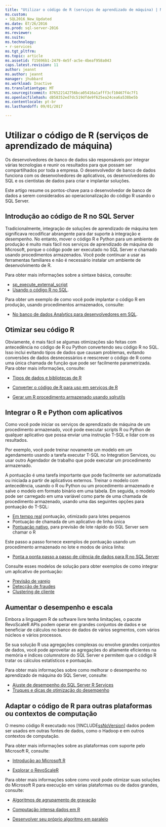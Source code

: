 ```yaml
---
title: "Utilizar o código de R (serviços de aprendizado de máquina) | Microsoft Docs"
ms.custom:
- SQL2016_New_Updated
ms.date: 07/26/2016
ms.prod: sql-server-2016
ms.reviewer: 
ms.suite: 
ms.technology:
- r-services
ms.tgt_pltfrm: 
ms.topic: article
ms.assetid: f15696b1-2479-4e5f-ac5e-4beaf958a043
caps.latest.revision: 11
author: jeannt
ms.author: jeannt
manager: jhubbard
ms.workload: Inactive
ms.translationtype: MT
ms.sourcegitcommit: 876522142756bca05416a1afff3cf10467f4c7f1
ms.openlocfilehash: d858352ed7dc519dfde9f625ea24cea6a538be5b
ms.contentlocale: pt-br
ms.lasthandoff: 09/01/2017

---
```

# <a name="operationalize-r-code-machine-learning-services"></a>Utilizar o código de R (serviços de aprendizado de máquina)

Os desenvolvedores de banco de dados são responsáveis por integrar várias tecnologias e reunir os resultados para que possam ser compartilhados por toda a empresa. O desenvolvedor de banco de dados funciona com os desenvolvedores de aplicativos, os desenvolvedores do SQL e os cientistas de dados para criar e implantar soluções.

Este artigo resume os pontos-chave para o desenvolvedor de banco de dados a serem considerados ao operacionalização do código R usando o SQL Server.

## <a name="get-started-with-r-code-in-sql-server"></a>Introdução ao código de R no SQL Server

Tradicionalmente, integração de soluções de aprendizado de máquina tem significava recodificar abrangente para dar suporte à integração e desempenho. No entanto, mover o código R e Python para um ambiente de produção é muito mais fácil nos serviços de aprendizado de máquina do Microsoft, porque o código pode ser executado no SQL Server e chamado usando procedimentos armazenados. Você pode continuar a usar as ferramentas familiares e não é necessário instalar um ambiente de desenvolvimento de R. 

Para obter mais informações sobre a sintaxe básica, consulte:

+ [sp_execute_external_script](../../relational-databases/system-stored-procedures/sp-execute-external-script-transact-sql.md)
+ [Usando o código R no SQL](../../advanced-analytics/tutorials/rtsql-using-r-code-in-transact-sql-quickstart.md).

Para obter um exemplo de como você pode implantar o código R em produção, usando procedimentos armazenados, consulte:

+ [No banco de dados Analytics para desenvolvedores em SQL](../../advanced-analytics/tutorials/sqldev-in-database-r-for-sql-developers.md).

## <a name="optimize-your-r-code"></a>Otimizar seu código R

Obviamente, é mais fácil se algumas otimizações são feitas com antecedência no código de R ou Python convertendo seu código R no SQL. Isso inclui evitando tipos de dados que causam problemas, evitando conversões de dados desnecessários e reescrever o código de R como uma única chamada de função que pode ser facilmente parametrizada. Para obter mais informações, consulte:

+ [Tipos de dados e bibliotecas de R](r-libraries-and-data-types.md)

+ [Converter o código de R para uso em serviços de R](converting-r-code-for-use-in-sql-server.md)

+ [Gerar um R procedimento armazenado usando sqlrutils](generating-an-r-stored-procedure-for-r-code-using-the-sqlrutils-package.md)

## <a name="integrate-r-and-python-with-applications"></a>Integrar o R e Python com aplicativos

Como você pode iniciar os serviços de aprendizado de máquina de um procedimento armazenado, você pode executar scripts R ou Python de qualquer aplicativo que possa enviar uma instrução T-SQL e lidar com os resultados.

Por exemplo, você pode treinar novamente um modelo em um agendamento usando a tarefa executar T-SQL no Integration Services, ou usar outro Agendador de trabalho que pode executar um procedimento armazenado.

A pontuação é uma tarefa importante que pode facilmente ser automatizada ou iniciada a partir de aplicativos externos. Treinar o modelo com antecedência, usando o R ou Python ou um procedimento armazenado e salve o modelo em formato binário em uma tabela. Em seguida, o modelo pode ser carregado em uma variável como parte de uma chamada de procedimento armazenado, usando uma das seguintes opções para pontuação do T-SQL:

+ [Em tempo real](../real-time-scoring.md) pontuação, otimizado para lotes pequenos
+ Pontuação de chamada de um aplicativo de linha única
+ [Pontuação nativo](../sql-native-scoring.md), para previsão de lote rápido do SQL Server sem chamar o R

Este passo a passo fornece exemplos de pontuação usando um procedimento armazenado no lote e modos de única linha:

+ [Ponta a ponta passo a passo de ciência de dados para R no SQL Server](../tutorials/walkthrough-data-science-end-to-end-walkthrough.md)

Consulte esses modelos de solução para obter exemplos de como integrar um aplicativo de pontuação:

+ [Previsão de varejo](https://github.com/Microsoft/SQL-Server-R-Services-Samples/blob/master/RetailForecasting/Introduction.md)
+ [Detecção de fraudes](https://github.com/Microsoft/SQL-Server-R-Services-Samples/blob/master/FraudDetection/Introduction.md)
+ [Clustering de cliente](https://github.com/Microsoft/sql-server-samples/tree/master/samples/features/r-services/getting-started/customer-clustering)

## <a name="boost-performance-and-scale"></a>Aumentar o desempenho e escala

Embora a linguagem R de software livre tenha limitações, o pacote RevoScaleR APIs podem operar em grandes conjuntos de dados e se beneficiar de cálculos no banco de dados de vários segmentos, com vários núcleos e vários processos.

Se sua solução R usa agregações complexas ou envolve grandes conjuntos de dados, você pode aproveitar as agregações do altamente eficientes na memória e índices columnstore do SQL Server e permitem que o código R tratar os cálculos estatísticos e pontuação.

Para obter mais informações sobre como melhorar o desempenho no aprendizado de máquina do SQL Server, consulte:

+ [Ajuste de desempenho do SQL Server R Services](../../advanced-analytics/r/sql-server-r-services-performance-tuning.md)
+ [Truques e dicas de otimização do desempenho](https://gallery.cortanaintelligence.com/Tutorial/SQL-Server-Optimization-Tips-and-Tricks-for-Analytics-Services)

## <a name="adapt-r-code-for-other-platforms-or-compute-contexts"></a>Adaptar o código de R para outras plataformas ou contextos de computação

O mesmo código R executado nos [!INCLUDE[ssNoVersion](../../includes/ssnoversion-md.md)] dados podem ser usados em outras fontes de dados, como o Hadoop e em outros contextos de computação.

Para obter mais informações sobre as plataformas com suporte pelo Microsoft R, consulte:

+ [Introdução ao Microsoft R](https://docs.microsoft.com/r-server/)

+ [Explorar o RevoScaleR](https://docs.microsoft.com/r-server/r/tutorial-r-to-revoscaler)

Para obter mais informações sobre como você pode otimizar suas soluções do Microsoft R para execução em várias plataformas ou de dados grandes, consulte:

+ [Algoritmos de agrupamento de gravação](https://docs.microsoft.com/r-server/r/how-to-developer-write-chunking-algorithms)

+ [Computação intensa dados em R](https://docs.microsoft.com/r-server/r/tutorial-large-data-tips)

+ [Desenvolver seu próprio algoritmo em paralelo](https://docs.microsoft.com/r-server/r-reference/revopemar/pemar)


